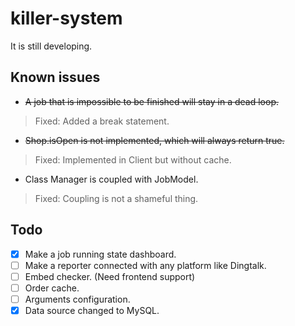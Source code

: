 # killer-system
It is still developing.
## Known issues

- <s>A job that is impossible to be finished will stay in a dead loop.</s>
> Fixed: Added a break statement.
- <s>Shop.isOpen is not implemented, which will always return true.</s>
> Fixed: Implemented in Client but without cache.
- Class Manager is coupled with JobModel.
> Fixed: Coupling is not a shameful thing.
> 
## Todo
- [x] Make a job running state dashboard.
- [ ] Make a reporter connected with any platform like Dingtalk.
- [ ] Embed checker. (Need frontend support)
- [ ] Order cache.
- [ ] Arguments configuration.
- [x] Data source changed to MySQL.